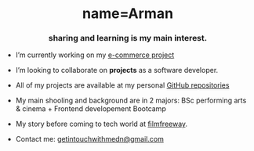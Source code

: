 <h1 align="center">name=Arman</h1>
<h3 align="center">sharing and learning is my main interest.</h3>

- I’m currently working on my [e-commerce project](https://devcodepush.github.io/e-commerce-project-online-book-store-/)

- I’m looking to collaborate on **projects** as a software developer.

- All of my projects are available at my personal [GitHub repositories](https://github.com/devcodepush)

- My main shooling and background are in 2 majors: BSc performing arts & cinema + Frontend developement Bootcamp 

- My story before coming to tech world at [filmfreeway](https://filmfreeway.com/projects/2145296).

- Contact me: getintouchwithmedn@gmail.com

